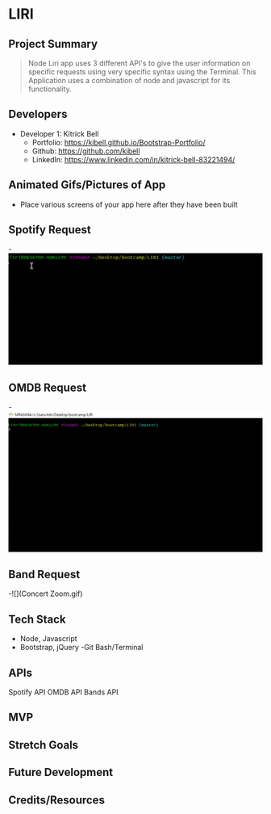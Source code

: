# LIRI


> 

## Project Summary

> Node Liri app uses 3 different API's to give the user information on specific requests using very specific syntax using the Terminal. This Application uses a combination of node and javascript for its functionality.

## Developers


- Developer 1: Kitrick Bell
  - Portfolio: https://kibell.github.io/Bootstrap-Portfolio/
  - Github: https://github.com/kibell
  - LinkedIn: https://www.linkedin.com/in/kitrick-bell-83221494/


## Animated Gifs/Pictures of App

- Place various screens of your app here after they have been built
## Spotify Request


-![](spotZoom.gif)




## OMDB Request


-![](movieZoom.gif)





## Band Request
-![](Concert Zoom.gif)



## Tech Stack

- Node, Javascript
- Bootstrap, jQuery
-Git Bash/Terminal


## APIs
Spotify API
OMDB API
Bands API


## MVP



## Stretch Goals



## Future Development



## Credits/Resources
